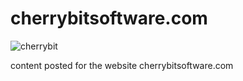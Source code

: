 # cherrybitsoftware.com

![cherrybit](http://i.imgur.com/sFvMUe5.png?raw=true "cherrybit")

content posted for the website cherrybitsoftware.com


